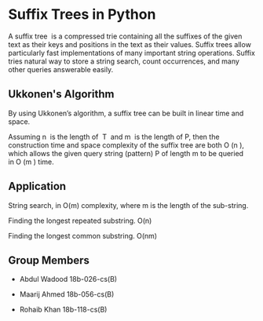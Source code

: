 Suffix Trees in Python
================================

A suffix tree  is a compressed trie containing all the suffixes of the given text as their keys and positions in the text as their values. Suffix trees allow particularly fast implementations of many important string operations. Suffix tries natural way to store a string search, count occurrences, and many other queries answerable easily.


Ukkonen's Algorithm
----------
By using Ukkonen’s algorithm, a suffix tree can be built in linear time and space.

Assuming n  is the length of  T  and m  is the length of P, then the construction time and   space complexity of the suffix tree are both O (n ), which allows the given query string (pattern) P of length m to be queried in O (m ) time.


Application
----------
String search, in O(m) complexity, where m is the length of the sub-string. 

Finding the longest repeated substring. O(n)

Finding the longest common substring. O(nm)

Group Members
------------
- Abdul Wadood 18b-026-cs(B)

- Maarij Ahmed 18b-056-cs(B)

- Rohaib Khan 18b-118-cs(B)


